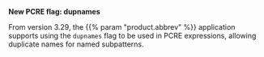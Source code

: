 ---
---
<!-- DISCLAIMER: This file is based on the syslog-ng Open Source Edition documentation https://github.com/balabit/syslog-ng-ose-guides/commit/2f4a52ee61d1ea9ad27cb4f3168b95408fddfdf2 and is used under the terms of The syslog-ng Open Source Edition Documentation License. The file has been modified by Axoflow. -->
**New PCRE flag: dupnames**

From version 3.29, the {{% param "product.abbrev" %}} application supports using the `dupnames` flag to be used in PCRE expressions, allowing duplicate names for named subpatterns.

